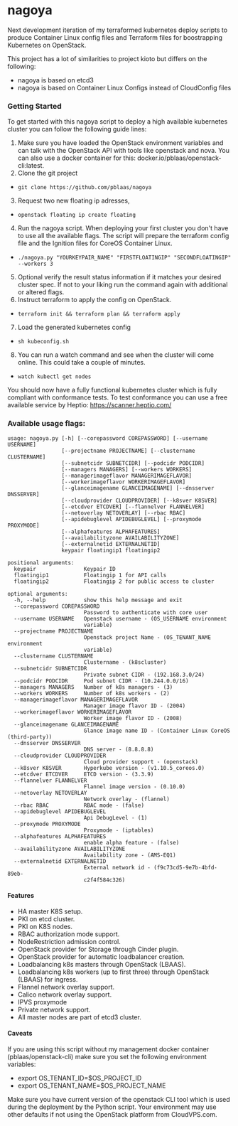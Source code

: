 # nagoya
Next development iteration of my terraformed kubernetes deploy scripts to produce Container Linux config files and Terraform files for boostrapping Kubernetes on OpenStack.

This project has a lot of similarities to project kioto but differs on the following:
* nagoya is based on etcd3
* nagoya is based on Container Linux Configs instead of CloudConfig files


### Getting Started

To get started with this nagoya script to deploy a high available kubernetes cluster you can follow the following guide lines:
1. Make sure you have loaded the OpenStack environment variables and can talk with the OpenStack API with tools like openstack and nova. You can also use a docker container for this: docker.io/pblaas/openstack-cli:latest.
2. Clone the git project
  * `git clone https://github.com/pblaas/nagoya`
3. Request two new floating ip adresses,
  * `openstack floating ip create floating`
4. Run the nagoya script. When deploying your first cluster you don't have to use all the available flags. The script will prepare the terraform config file and the Ignition files for CoreOS Container Linux.
  * `./nagoya.py "YOURKEYPAIR_NAME" "FIRSTFLOATINGIP" "SECONDFLOATINGIP" --workers 3`
5. Optional verify the result status information if it matches your desired cluster spec. If not to your liking run the command again with additional or altered flags.
6. Instruct terraform to apply the config on OpenStack.
  * `terraform init && terraform plan && terraform apply`
7. Load the generated kubernetes config
  * `sh kubeconfig.sh`
8. You can run a watch command and see when the cluster will come online. This could take a couple of minutes.
  * `watch kubectl get nodes`

You should now have a fully functional kubernetes cluster which is fully compliant with conformance tests. To test conformance you can use a free available service by Heptio: https://scanner.heptio.com/

### Available usage flags:
```
usage: nagoya.py [-h] [--corepassword COREPASSWORD] [--username USERNAME]
                 [--projectname PROJECTNAME] [--clustername CLUSTERNAME]
                 [--subnetcidr SUBNETCIDR] [--podcidr PODCIDR]
                 [--managers MANAGERS] [--workers WORKERS]
                 [--managerimageflavor MANAGERIMAGEFLAVOR]
                 [--workerimageflavor WORKERIMAGEFLAVOR]
                 [--glanceimagename GLANCEIMAGENAME] [--dnsserver DNSSERVER]
                 [--cloudprovider CLOUDPROVIDER] [--k8sver K8SVER]
                 [--etcdver ETCDVER] [--flannelver FLANNELVER]
                 [--netoverlay NETOVERLAY] [--rbac RBAC]
                 [--apidebuglevel APIDEBUGLEVEL] [--proxymode PROXYMODE]
                 [--alphafeatures ALPHAFEATURES]
                 [--availabilityzone AVAILABILITYZONE]
                 [--externalnetid EXTERNALNETID]
                 keypair floatingip1 floatingip2

positional arguments:
  keypair               Keypair ID
  floatingip1           Floatingip 1 for API calls
  floatingip2           Floatingip 2 for public access to cluster

optional arguments:
  -h, --help            show this help message and exit
  --corepassword COREPASSWORD
                        Password to authenticate with core user
  --username USERNAME   Openstack username - (OS_USERNAME environment
                        variable)
  --projectname PROJECTNAME
                        Openstack project Name - (OS_TENANT_NAME environment
                        variable)
  --clustername CLUSTERNAME
                        Clustername - (k8scluster)
  --subnetcidr SUBNETCIDR
                        Private subnet CIDR - (192.168.3.0/24)
  --podcidr PODCIDR     Pod subnet CIDR - (10.244.0.0/16)
  --managers MANAGERS   Number of k8s managers - (3)
  --workers WORKERS     Number of k8s workers - (2)
  --managerimageflavor MANAGERIMAGEFLAVOR
                        Manager image flavor ID - (2004)
  --workerimageflavor WORKERIMAGEFLAVOR
                        Worker image flavor ID - (2008)
  --glanceimagename GLANCEIMAGENAME
                        Glance image name ID - (Container Linux CoreOS (third-party))
  --dnsserver DNSSERVER
                        DNS server - (8.8.8.8)
  --cloudprovider CLOUDPROVIDER
                        Cloud provider support - (openstack)
  --k8sver K8SVER       Hyperkube version - (v1.10.5_coreos.0)
  --etcdver ETCDVER     ETCD version - (3.3.9)
  --flannelver FLANNELVER
                        Flannel image version - (0.10.0)
  --netoverlay NETOVERLAY
                        Network overlay - (flannel)
  --rbac RBAC           RBAC mode - (false)
  --apidebuglevel APIDEBUGLEVEL
                        Api DebugLevel - (1)
  --proxymode PROXYMODE
                        Proxymode - (iptables)
  --alphafeatures ALPHAFEATURES
                        enable alpha feature - (false)
  --availabilityzone AVAILABILITYZONE
                        Availability zone - (AMS-EQ1)
  --externalnetid EXTERNALNETID
                        External network id - (f9c73cd5-9e7b-4bfd-89eb-
                        c2f4f584c326)
```

#### Features
* HA master K8S setup.
* PKI on etcd cluster.
* PKI on K8S nodes.
* RBAC authorization mode support.
* NodeRestriction admission control.
* OpenStack provider for Storage through Cinder plugin.
* OpenStack provider for automatic loadbalancer creation.
* Loadbalancing k8s masters through OpenStack (LBAAS).
* Loadbalancing k8s workers (up to first three) through OpenStack (LBAAS) for ingress.
* Flannel network overlay support.
* Calico network overlay support.
* IPVS proxymode
* Private network support.
* All master nodes are part of etcd3 cluster.

#### Caveats
If you are using this script without my management docker container (pblaas/openstack-cli) make sure you set the following environment variables:

* export OS_TENANT_ID=$OS_PROJECT_ID
* export OS_TENANT_NAME=$OS_PROJECT_NAME

Make sure you have current version of the openstack CLI tool which is used during the deployment by the Python script.
Your environment may use other defaults if not using the OpenStack platform from CloudVPS.com.
